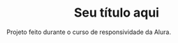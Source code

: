 <h1 align="center"> Seu título aqui </h1>
Projeto feito durante o curso de responsividade da Alura.

